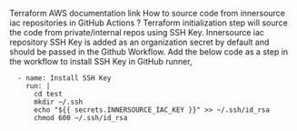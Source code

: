 Terraform AWS documentation link
How to source code from innersource iac repositories in GitHub Actions ?
Terraform initialization step will source the code from private/internal repos using SSH Key.
Innersource iac repository SSH Key is added as an organization secret by default and should be passed in the Github Workflow.
Add the below code as a step in the workflow to install SSH Key in GitHub runner,

      - name: Install SSH Key
        run: |
          cd test
          mkdir ~/.ssh
          echo "${{ secrets.INNERSOURCE_IAC_KEY }}" >> ~/.ssh/id_rsa
          chmod 600 ~/.ssh/id_rsa